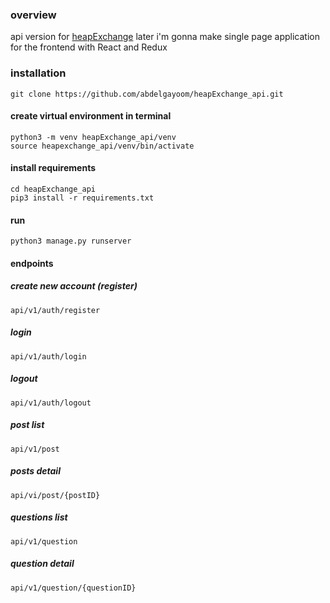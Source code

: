 
### overview 

 api version for [heapExchange](https://github.com/abdelgayoom/heapExchange)
 later i'm gonna make single page application for the frontend with React and Redux


### installation
~~~~
git clone https://github.com/abdelgayoom/heapExchange_api.git
~~~~
#### create virtual environment in terminal
~~~~
python3 -m venv heapExchange_api/venv
source heapexchange_api/venv/bin/activate
~~~~
#### install requirements
~~~~
cd heapExchange_api
pip3 install -r requirements.txt
~~~~

#### run
~~~~
python3 manage.py runserver
~~~~

#### endpoints

##### create new account (register)
~~~~
api/v1/auth/register
~~~~
##### login
~~~~
api/v1/auth/login
~~~~
##### logout 
~~~~
api/v1/auth/logout
~~~~
##### post list
~~~~
api/v1/post
~~~~
##### posts detail
~~~~
api/vi/post/{postID}
~~~~
##### questions list
~~~~
api/v1/question
~~~~
##### question detail
~~~~
api/v1/question/{questionID}
~~~~
